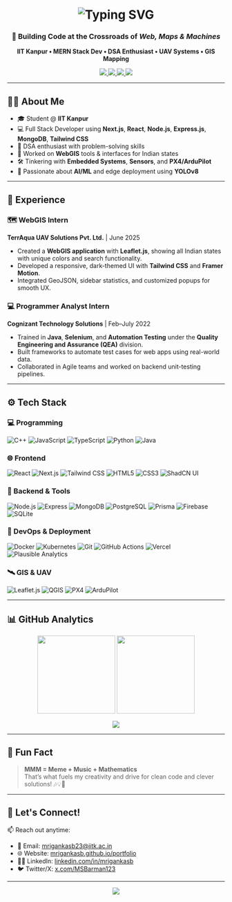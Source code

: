 <!-- Mriganka Shekhar Barman GitHub README -->

<!-- Animated Name Header -->
<h1 align="center">
  <img src="https://readme-typing-svg.demolab.com?font=Fira+Code&size=30&pause=1000&center=true&vCenter=true&width=700&lines=Hi+%F0%9F%91%8B%2C+I'm+Mriganka+Shekhar+Barman;Full+Full-stack+Dev+%7C+C%2B%2B+%7C+WebGIS+%7C+Embedded+Systems;Welcome+to+my+GitHub+Universe!+%F0%9F%9A%80" alt="Typing SVG" />
</h1>

<!-- Catchy Tagline -->
<h3 align="center">🚀 Building Code at the Crossroads of <i>Web, Maps & Machines</i></h3>

<p align="center">
  <strong>
    IIT Kanpur • MERN Stack Dev • DSA Enthusiast • UAV Systems • GIS Mapping
  </strong>
</p>

<!-- Social and Portfolio Badges -->
<p align="center">
  <a href="https://mrigankasb.github.io/portfolio/" target="_blank">
    <img src="https://img.shields.io/badge/🌐 Portfolio-222222?style=for-the-badge&logo=githubpages&logoColor=white" />
  </a>
  <a href="https://www.linkedin.com/in/mrigankasb/" target="_blank">
    <img src="https://img.shields.io/badge/LinkedIn-0077B5?style=for-the-badge&logo=linkedin&logoColor=white" />
  </a>
  <a href="https://x.com/MSBarman123" target="_blank">
    <img src="https://img.shields.io/badge/X-000000?style=for-the-badge&logo=twitter&logoColor=white" />
  </a>
  <a href="mailto:mrigankasb23@iitk.ac.in">
    <img src="https://img.shields.io/badge/Email-D14836?style=for-the-badge&logo=gmail&logoColor=white" />
  </a>
</p>

---

## 👨‍💻 About Me

- 🎓 Student @ **IIT Kanpur**
- 💻 Full Stack Developer using **Next.js**, **React**, **Node.js**, **Express.js**, **MongoDB**, **Tailwind CSS** 
- 🧠 DSA enthusiast with problem-solving skills
- 📍 Worked on **WebGIS** tools & interfaces for Indian states
- 🛠️ Tinkering with **Embedded Systems**, **Sensors**, and **PX4/ArduPilot**
- 🤖 Passionate about **AI/ML** and edge deployment using **YOLOv8**

---

## 💼 Experience

<!---
### 🧪 Embedded Systems & UAV Intern — *Selection Task Phase*
**TerrAqua UAV Solutions Pvt. Ltd.** | Apr–May 2025  
- Designed and simulated a real-time **altitude estimation system** in C++.
- Built fault-tolerant logic for sensor failures with data filtering and sanity checks.
- Prepared for integration with **PX4**, **ArduPilot**, and **MAVLink**-based UAV stacks.
-->

### 🗺️ WebGIS Intern  
**TerrAqua UAV Solutions Pvt. Ltd.** | June 2025  
- Created a **WebGIS application** with **Leaflet.js**, showing all Indian states with unique colors and search functionality.
- Developed a responsive, dark-themed UI with **Tailwind CSS** and **Framer Motion**.
- Integrated GeoJSON, sidebar statistics, and customized popups for smooth UX.

### 💻 Programmer Analyst Intern  
**Cognizant Technology Solutions** | Feb–July 2022  
- Trained in **Java**, **Selenium**, and **Automation Testing** under the **Quality Engineering and Assurance (QEA)** division.
- Built frameworks to automate test cases for web apps using real-world data.
- Collaborated in Agile teams and worked on backend unit-testing pipelines.

---

## ⚙️ Tech Stack

### 💻 Programming
![C++](https://img.shields.io/badge/C++-00599C?style=flat&logo=c%2B%2B&logoColor=white)
![JavaScript](https://img.shields.io/badge/JavaScript-F7DF1E?style=flat&logo=javascript&logoColor=black)
![TypeScript](https://img.shields.io/badge/TypeScript-3178C6?style=flat&logo=typescript&logoColor=white)
![Python](https://img.shields.io/badge/Python-3776AB?style=flat&logo=python&logoColor=white)
![Java](https://img.shields.io/badge/Java-ED8B00?style=flat&logo=java&logoColor=white)

### 🌐 Frontend
![React](https://img.shields.io/badge/React-20232A?style=flat&logo=react)
![Next.js](https://img.shields.io/badge/Next.js-000000?style=flat&logo=next.js)
![Tailwind CSS](https://img.shields.io/badge/TailwindCSS-38B2AC?style=flat&logo=tailwind-css&logoColor=white)
![HTML5](https://img.shields.io/badge/HTML5-E34F26?style=flat&logo=html5&logoColor=white)
![CSS3](https://img.shields.io/badge/CSS3-1572B6?style=flat&logo=css3&logoColor=white)
![ShadCN UI](https://img.shields.io/badge/ShadCN_UI-black?style=flat)

### 🔧 Backend & Tools
![Node.js](https://img.shields.io/badge/Node.js-339933?style=flat&logo=node.js&logoColor=white)
![Express](https://img.shields.io/badge/Express.js-000000?style=flat&logo=express&logoColor=white)
![MongoDB](https://img.shields.io/badge/MongoDB-4EA94B?style=flat&logo=mongodb&logoColor=white)
![PostgreSQL](https://img.shields.io/badge/PostgreSQL-336791?style=flat&logo=postgresql&logoColor=white)
![Prisma](https://img.shields.io/badge/Prisma-3982CE?style=flat&logo=prisma&logoColor=white)
![Firebase](https://img.shields.io/badge/Firebase-FFCA28?style=flat&logo=firebase&logoColor=black)
![SQLite](https://img.shields.io/badge/SQLite-003B57?style=flat&logo=sqlite&logoColor=white)

### 🚀 DevOps & Deployment
![Docker](https://img.shields.io/badge/Docker-2496ED?style=flat&logo=docker&logoColor=white)
![Kubernetes](https://img.shields.io/badge/Kubernetes-326CE5?style=flat&logo=kubernetes&logoColor=white)
![Git](https://img.shields.io/badge/Git-F05032?style=flat&logo=git&logoColor=white)
![GitHub Actions](https://img.shields.io/badge/GitHub_Actions-2088FF?style=flat&logo=github-actions&logoColor=white)
![Vercel](https://img.shields.io/badge/Vercel-000000?style=flat&logo=vercel&logoColor=white)
![Plausible Analytics](https://img.shields.io/badge/Plausible-5850EC?style=flat&logo=plausibleanalytics&logoColor=white)

### 🛰️ GIS & UAV
![Leaflet.js](https://img.shields.io/badge/Leaflet-199900?style=flat&logo=leaflet&logoColor=white)
![QGIS](https://img.shields.io/badge/QGIS-589632?style=flat&logo=qgis&logoColor=white)
![PX4](https://img.shields.io/badge/PX4-000000?style=flat&logo=px4&logoColor=white)
![ArduPilot](https://img.shields.io/badge/ArduPilot-FFB300?style=flat)

---

## 📊 GitHub Analytics

<p align="center">
  <img src="https://github-readme-stats.vercel.app/api?username=MrigankaSB&show_icons=true&theme=radical&hide_border=true" height="180px"/>
  <img src="https://github-readme-streak-stats.herokuapp.com/?user=MrigankaSB&theme=radical&hide_border=true" height="180px"/>
</p>

<p align="center">
  <img src="https://github-readme-stats.vercel.app/api/top-langs/?username=MrigankaSB&layout=compact&theme=radical&hide_border=true" />
</p>

---

## 🎯 Fun Fact

> **MMM = Meme + Music + Mathematics**  
> That’s what fuels my creativity and drive for clean code and clever solutions! 🎶💡📐

---

## 🤝 Let's Connect!

📫 Reach out anytime:
- 📧 Email: [mrigankasb23@iitk.ac.in](mailto:mrigankasb23@iitk.ac.in)
- 🌐 Website: [mrigankasb.github.io/portfolio](https://mrigankasb.github.io/portfolio)
- 🧑‍💼 LinkedIn: [linkedin.com/in/mrigankasb](https://www.linkedin.com/in/mrigankasb/)
- 🐦 Twitter/X: [x.com/MSBarman123](https://x.com/MSBarman123)

---

<p align="center">
  <img src="https://capsule-render.vercel.app/api?type=waving&color=gradient&height=100&section=footer" />
</p>
